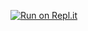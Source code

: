 [![Run on Repl.it](https://repl.it/badge/github/ttomm/uploader)](https://repl.it/github/ttomm/uploader)